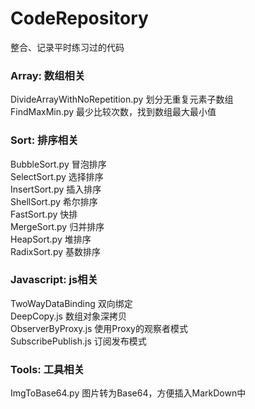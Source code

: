 # CodeRepository
整合、记录平时练习过的代码  
### Array: 数组相关  
DivideArrayWithNoRepetition.py 划分无重复元素子数组  
FindMaxMin.py 最少比较次数，找到数组最大最小值  
### Sort: 排序相关  
BubbleSort.py 冒泡排序  
SelectSort.py 选择排序  
InsertSort.py 插入排序  
ShellSort.py 希尔排序  
FastSort.py 快排  
MergeSort.py 归并排序  
HeapSort.py 堆排序  
RadixSort.py 基数排序  
### Javascript: js相关  
TwoWayDataBinding 双向绑定  
DeepCopy.js 数组对象深拷贝  
ObserverByProxy.js 使用Proxy的观察者模式  
SubscribePublish.js 订阅发布模式  
### Tools: 工具相关  
ImgToBase64.py 图片转为Base64，方便插入MarkDown中  

